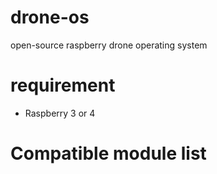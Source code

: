# drone-os

open-source raspberry drone operating system



# requirement
* Raspberry 3 or 4

# Compatible module list

